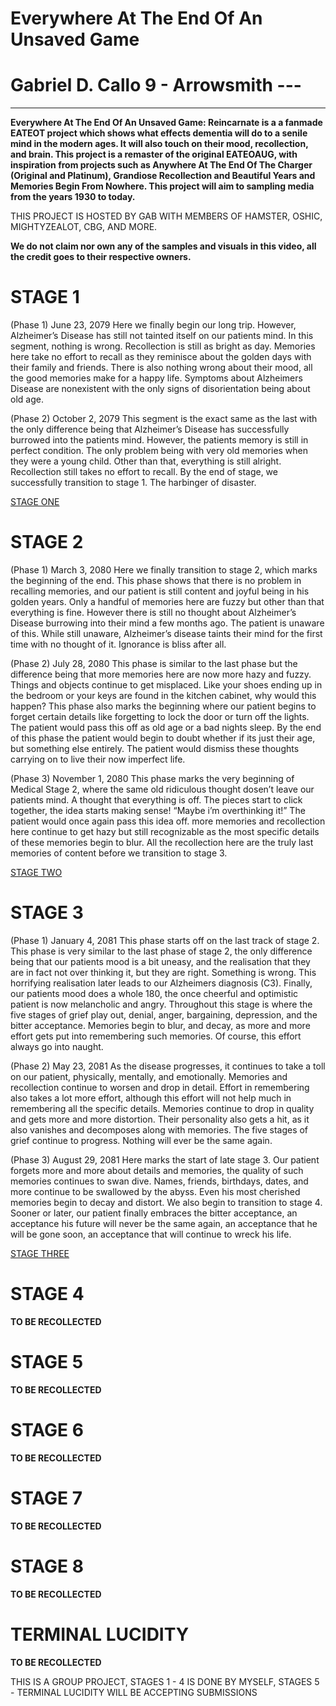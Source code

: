 # Everywhere At The End Of An Unsaved Game

# Gabriel D. Callo 9 - Arrowsmith --- 
---
**Everywhere At The End Of An Unsaved Game: Reincarnate is a a fanmade EATEOT project which shows what effects dementia will do to a senile mind in the modern ages. It will also touch on their mood, recollection, and brain. This project is a remaster of the original EATEOAUG, with inspiration from projects such as Anywhere At The End Of The Charger (Original and Platinum), Grandiose Recollection and Beautiful Years and Memories Begin From Nowhere. This project will aim to sampling media from the years 1930 to today.**

THIS PROJECT IS HOSTED BY GAB WITH MEMBERS OF HAMSTER, OSHIC, MIGHTYZEALOT, CBG, AND MORE.

**We do not claim nor own any of the samples and visuals in this video, all the credit goes to their respective owners.**


# STAGE 1
(Phase 1) June 23, 2079
Here we finally begin our long trip. However, Alzheimer’s Disease has still not tainted itself on our patients mind. In this segment, nothing is wrong. Recollection is still as bright as day. Memories here take no effort to recall as they reminisce about the golden days with their family and friends. There is also nothing wrong about their mood, all the good memories make for a happy life. Symptoms about Alzheimers Disease are nonexistent with the only signs of disorientation being about old age. 

(Phase 2) October 2, 2079
This segment is the exact same as the last with the only difference being that Alzheimer’s Disease has successfully burrowed into the patients mind. However, the patients memory is still in perfect condition. The only problem being with very old memories when they were a young child. Other than that, everything is still alright. Recollection still takes no effort to recall. By the end of stage, we successfully transition to stage 1. The harbinger of disaster.

[STAGE ONE](https://www.youtube.com/watch?v=3PP9SikoH1s)

# STAGE 2
(Phase 1) March 3, 2080
Here we finally transition to stage 2, which marks the beginning of the end. This phase shows that there is no problem in recalling memories, and our patient is still content and joyful being in his golden years. Only a handful of memories here are fuzzy but other than that everything is fine. However there is still no thought about Alzheimer’s Disease burrowing into their mind a few months ago. The patient is unaware of this. While still unaware, Alzheimer’s disease taints their mind for the first time with no thought of it.
Ignorance is bliss after all.

(Phase 2) July 28, 2080 
This phase is similar to the last phase but the difference being that more memories here are now more hazy and fuzzy. Things and objects continue to get misplaced. Like your shoes ending up in the bedroom or your keys are found in the kitchen cabinet, why would this happen? This phase also marks the beginning where our patient begins to forget certain details like forgetting to lock the door or turn off the lights. The patient would pass this off as old age or a bad nights sleep. By the end of this phase the patient would begin to doubt whether if its just their age, but something else entirely. The patient would dismiss these thoughts carrying on to live their now imperfect life. 

(Phase 3) November 1, 2080
This phase marks the very beginning of Medical Stage 2, where the same old ridiculous thought dosen’t leave our patients mind. A thought that everything is off. The pieces start to click together, the idea starts making sense! “Maybe i’m overthinking it!” The patient would once again pass this idea off. more memories and recollection here continue to get hazy but still recognizable as the most specific details of these memories begin to blur. All the recollection here are the truly last memories of content before we transition to stage 3.

[STAGE TWO](https://www.youtube.com/watch?v=f2fqsuYAvs0)

# STAGE 3
(Phase 1) January 4, 2081
This phase starts off on the last track of stage 2. This phase is very similar to the last phase of stage 2, the only difference being that our patients mood is a bit uneasy, and the realisation that they are in fact not over thinking it, but they are right. Something is wrong. This horrifying realisation later leads to our Alzheimers diagnosis (C3). Finally, our patients mood does a whole 180, the once cheerful and optimistic patient is now melancholic and angry. Throughout this stage is where the five stages of grief play out, denial, anger, bargaining, depression, and the bitter acceptance. Memories begin to blur, and decay, as more and more effort gets put into remembering such memories. Of course, this effort always go into naught.

(Phase 2) May 23, 2081
As the disease progresses, it continues to take a toll on our patient, physically, mentally, and emotionally. Memories and recollection continue to worsen and drop in detail. Effort in remembering also takes a lot more effort, although this effort will not help much in remembering all the specific details. Memories continue to drop in quality and gets more and more distortion. Their personality also gets a hit, as it also vanishes and decomposes along with memories. The five stages of grief continue to progress. Nothing will ever be the same again.

(Phase 3) August 29, 2081
Here marks the start of late stage 3. Our patient forgets more and more about details and memories, the quality of such memories continues to swan dive. Names, friends, birthdays, dates, and more continue to be swallowed by the abyss. Even his most cherished memories begin to decay and distort. We also begin to transition to stage 4. Sooner or later, our patient finally embraces the bitter acceptance, an acceptance his future will never be the same again, an acceptance that he will be gone soon, an acceptance that will continue to wreck his life.

[STAGE THREE](https://www.youtube.com/watch?v=86jUD1akSI0)

# STAGE 4

**TO BE RECOLLECTED**
# STAGE 5

**TO BE RECOLLECTED**
# STAGE 6

**TO BE RECOLLECTED**
# STAGE 7

**TO BE RECOLLECTED**
# STAGE 8

**TO BE RECOLLECTED**

# TERMINAL LUCIDITY

**TO BE RECOLLECTED**

THIS IS A GROUP PROJECT, STAGES 1 - 4 IS DONE BY MYSELF, STAGES 5 - TERMINAL LUCIDITY WILL BE ACCEPTING SUBMISSIONS
